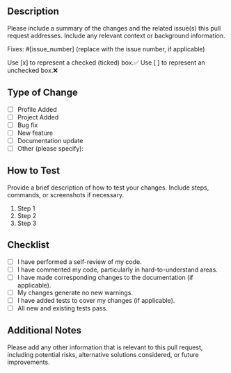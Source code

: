 
## Description

Please include a summary of the changes and the related issue(s) this pull request addresses. Include any relevant context or background information.

Fixes: #[issue_number] (replace with the issue number, if applicable)

Use [x] to represent a checked (ticked) box.✅
Use [ ] to represent an unchecked box.❌

## Type of Change

- [ ] Profile Added
- [ ] Project Added
- [ ] Bug fix
- [ ] New feature
- [ ] Documentation update
- [ ] Other (please specify):

## How to Test

Provide a brief description of how to test your changes. Include steps, commands, or screenshots if necessary.

1. Step 1
2. Step 2
3. Step 3

## Checklist

- [ ] I have performed a self-review of my code.
- [ ] I have commented my code, particularly in hard-to-understand areas.
- [ ] I have made corresponding changes to the documentation (if applicable).
- [ ] My changes generate no new warnings.
- [ ] I have added tests to cover my changes (if applicable).
- [ ] All new and existing tests pass.

## Additional Notes

Please add any other information that is relevant to this pull request, including potential risks, alternative solutions considered, or future improvements.

